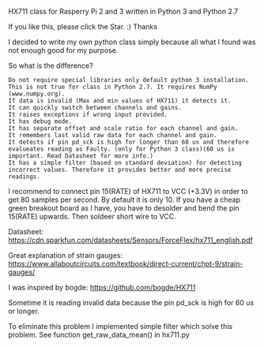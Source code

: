 HX711 class for Rasperry Pi 2 and 3 written in Python 3 and Python 2.7

If you like this, please click the Star. :) Thanks

I decided to write my own python class simply because all what I found was not enough good for my purpose.

So what is the difference?

	Do not require special libraries only default python 3 installation.
	This is not true for class in Python 2.7. It requires NumPy (www.numpy.org).
	If data is invalid (Max and min values of HX711) it detects it.
	It can quickly switch between channels and gains.
	It raises exceptions if wrong input provided.
	It has debug mode.
	It has separate offset and scale ratio for each channel and gain.
	It remembers last valid raw data for each channel and gain.
	It detects if pin pd_sck is high for longer than 60 us and therefore evalueates reading as Faulty. (only for Python 3 class)(60 us is important. Read Datasheet for more info.)
	It has a simple filter (based on standard deviation) for detecting incorrect values. Therefore it provides better and more precise readings.

I recommend to connect pin 15(RATE) of HX711 to VCC (+3.3V) in order to get 80 samples per second. By default it is only 10.
If you have a cheap green breakout board as I have, you have to desolder and bend the pin 15(RATE) upwards. Then soldeer short wire to VCC.

Datasheet: https://cdn.sparkfun.com/datasheets/Sensors/ForceFlex/hx711_english.pdf

Great explanation of strain gauges: https://www.allaboutcircuits.com/textbook/direct-current/chpt-9/strain-gauges/

I was inspired by bogde: https://github.com/bogde/HX711

Sometime it is reading invalid data because the pin pd_sck is high for 60 us or longer.

To eliminate this problem I implemented simple filter which solve this problem.
See function get_raw_data_mean() in hx711.py
